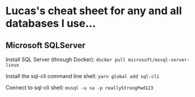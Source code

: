 # Lucas's cheat sheet for any and all databases I use...

## Microsoft SQLServer

Install SQL Server (through Docker):
`docker pull microsoft/mssql-server-linux`

Install the sql-cli command line shell:
`yarn global add sql-cli`

Connect to sql-cli shell:
`mssql -u sa -p reallyStrongPwd123`
